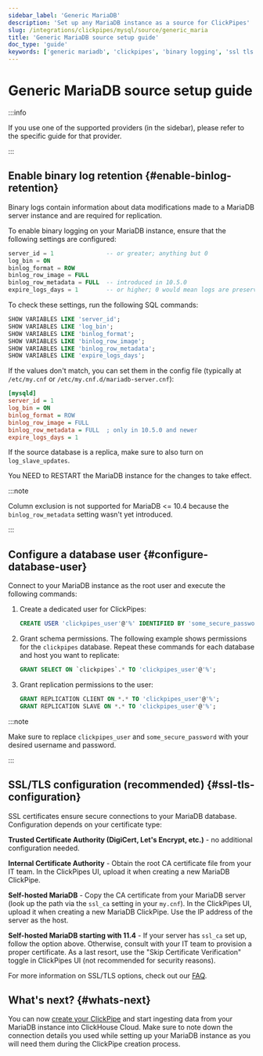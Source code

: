 ```yaml
---
sidebar_label: 'Generic MariaDB'
description: 'Set up any MariaDB instance as a source for ClickPipes'
slug: /integrations/clickpipes/mysql/source/generic_maria
title: 'Generic MariaDB source setup guide'
doc_type: 'guide'
keywords: ['generic mariadb', 'clickpipes', 'binary logging', 'ssl tls', 'self hosted']
---
```


# Generic MariaDB source setup guide

:::info

If you use one of the supported providers (in the sidebar), please refer to the specific guide for that provider.

:::

## Enable binary log retention {#enable-binlog-retention}

Binary logs contain information about data modifications made to a MariaDB server instance and are required for replication.

To enable binary logging on your MariaDB instance, ensure that the following settings are configured:

```sql
server_id = 1               -- or greater; anything but 0
log_bin = ON
binlog_format = ROW
binlog_row_image = FULL
binlog_row_metadata = FULL  -- introduced in 10.5.0
expire_logs_days = 1        -- or higher; 0 would mean logs are preserved forever
```

To check these settings, run the following SQL commands:
```sql
SHOW VARIABLES LIKE 'server_id';
SHOW VARIABLES LIKE 'log_bin';
SHOW VARIABLES LIKE 'binlog_format';
SHOW VARIABLES LIKE 'binlog_row_image';
SHOW VARIABLES LIKE 'binlog_row_metadata';
SHOW VARIABLES LIKE 'expire_logs_days';
```

If the values don't match, you can set them in the config file (typically at `/etc/my.cnf` or `/etc/my.cnf.d/mariadb-server.cnf`):
```ini
[mysqld]
server_id = 1
log_bin = ON
binlog_format = ROW
binlog_row_image = FULL
binlog_row_metadata = FULL  ; only in 10.5.0 and newer
expire_logs_days = 1
```

If the source database is a replica, make sure to also turn on `log_slave_updates`.

You NEED to RESTART the MariaDB instance for the changes to take effect.

:::note

Column exclusion is not supported for MariaDB \<= 10.4 because the `binlog_row_metadata` setting wasn't yet introduced.

:::

## Configure a database user {#configure-database-user}

Connect to your MariaDB instance as the root user and execute the following commands:

1. Create a dedicated user for ClickPipes:

    ```sql
    CREATE USER 'clickpipes_user'@'%' IDENTIFIED BY 'some_secure_password';
    ```

2. Grant schema permissions. The following example shows permissions for the `clickpipes` database. Repeat these commands for each database and host you want to replicate:

    ```sql
    GRANT SELECT ON `clickpipes`.* TO 'clickpipes_user'@'%';
    ```

3. Grant replication permissions to the user:

    ```sql
    GRANT REPLICATION CLIENT ON *.* TO 'clickpipes_user'@'%';
    GRANT REPLICATION SLAVE ON *.* TO 'clickpipes_user'@'%';
    ```

:::note

Make sure to replace `clickpipes_user` and `some_secure_password` with your desired username and password.

:::

## SSL/TLS configuration (recommended) {#ssl-tls-configuration}

SSL certificates ensure secure connections to your MariaDB database. Configuration depends on your certificate type:

**Trusted Certificate Authority (DigiCert, Let's Encrypt, etc.)** - no additional configuration needed.

**Internal Certificate Authority** - Obtain the root CA certificate file from your IT team. In the ClickPipes UI, upload it when creating a new MariaDB ClickPipe.

**Self-hosted MariaDB** - Copy the CA certificate from your MariaDB server (look up the path via the `ssl_ca` setting in your `my.cnf`). In the ClickPipes UI, upload it when creating a new MariaDB ClickPipe. Use the IP address of the server as the host.

**Self-hosted MariaDB starting with 11.4** - If your server has `ssl_ca` set up, follow the option above. Otherwise, consult with your IT team to provision a proper certificate. As a last resort, use the "Skip Certificate Verification" toggle in ClickPipes UI (not recommended for security reasons).

For more information on SSL/TLS options, check out our [FAQ](https://clickhouse.com/docs/integrations/clickpipes/mysql/faq#tls-certificate-validation-error).

## What's next? {#whats-next}

You can now [create your ClickPipe](../index.md) and start ingesting data from your MariaDB instance into ClickHouse Cloud.
Make sure to note down the connection details you used while setting up your MariaDB instance as you will need them during the ClickPipe creation process.